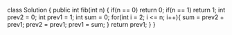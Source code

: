 class Solution {
    public int fib(int n) {
        if(n == 0) return 0;
        if(n == 1) return 1;
        int prev2 = 0;
        int prev1 = 1;
        int sum = 0;
        for(int i = 2; i <= n; i++){
            sum = prev2 + prev1;
            prev2 = prev1;
            prev1 = sum;
        }
        return prev1;
    }
}